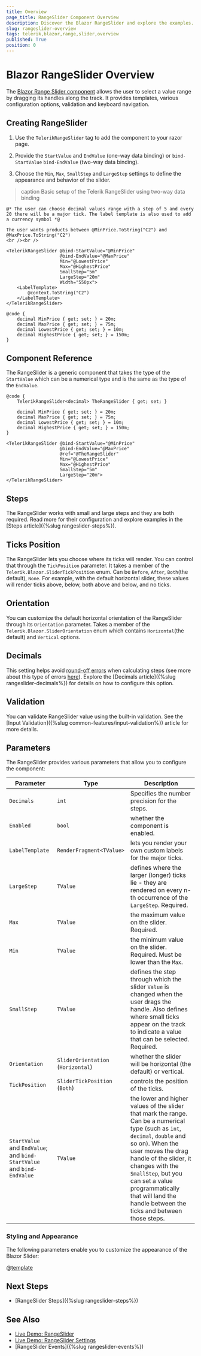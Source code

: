```yaml
---
title: Overview
page_title: RangeSlider Component Overview
description: Discover the Blazor RangeSlider and explore the examples.
slug: rangeslider-overview
tags: telerik,blazor,range,slider,overview
published: True
position: 0
---
```


# Blazor RangeSlider Overview

The <a href="https://www.telerik.com/blazor-ui/rangeslider" target="_blank">Blazor Range Slider component</a> allows the user to select a value range by dragging its handles along the track. It provides templates, various configuration options, validation and keyboard navigation.

## Creating RangeSlider

1. Use the `TelerikRangeSlider` tag to add the component to your razor page.

1. Provide the `StartValue` and `EndValue` (one-way data binding) or `bind-StartValue` `bind-EndValue` (two-way data binding).

1. Choose the `Min`, `Max`, `SmallStep` and `LargeStep` settings to define the appearance and behavior of the slider.


>caption Basic setup of the Telerik RangeSlider using two-way data binding

````RAZOR
@* The user can choose decimal values range with a step of 5 and every 20 there will be a major tick. The label template is also used to add a currency symbol *@

The user wants products between @MinPrice.ToString("C2") and @MaxPrice.ToString("C2")
<br /><br />

<TelerikRangeSlider @bind-StartValue="@MinPrice"
                    @bind-EndValue="@MaxPrice"
                    Min="@LowestPrice"
                    Max="@HighestPrice"
                    SmallStep="5m"
                    LargeStep="20m"
                    Width="550px">
    <LabelTemplate>
        @context.ToString("C2")
    </LabelTemplate>
</TelerikRangeSlider>

@code {
    decimal MinPrice { get; set; } = 20m;
    decimal MaxPrice { get; set; } = 75m;
    decimal LowestPrice { get; set; } = 10m;
    decimal HighestPrice { get; set; } = 150m;
}
````


## Component Reference

The RangeSlider is a generic component that takes the type of the `StartValue` which can be a numerical type and is the same as the type of the `EndValue`.

````RAZOR
@code {
    TelerikRangeSlider<decimal> TheRangeSlider { get; set; }

    decimal MinPrice { get; set; } = 20m;
    decimal MaxPrice { get; set; } = 75m;
    decimal LowestPrice { get; set; } = 10m;
    decimal HighestPrice { get; set; } = 150m;
}

<TelerikRangeSlider @bind-StartValue="@MinPrice"
                    @bind-EndValue="@MaxPrice"
                    @ref="@TheRangeSlider"
                    Min="@LowestPrice"
                    Max="@HighestPrice"
                    SmallStep="5m"
                    LargeStep="20m">
</TelerikRangeSlider>
````

## Steps

The RangeSlider works with small and large steps and they are both required. Read more for their configuration and explore examples in the [Steps article]({%slug rangeslider-steps%}).

## Ticks Position

The RangeSlider lets you choose where its ticks will render. You can control that through the `TickPosition` parameter. It takes a member of the `Telerik.Blazor.SliderTickPosition` enum. Can be `Before`, `After`, `Both`(the default), `None`. For example, with the default horizontal slider, these values will render ticks above, below, both above and below, and no ticks.

## Orientation

You can customize the default horizontal orientation of the RangeSlider through its `Orientation` parameter. Takes a member of the `Telerik.Blazor.SliderOrientation` enum which contains `Horizontal`(the default) and `Vertical` options.

## Decimals

This setting helps avoid [round-off errors](https://en.wikipedia.org/wiki/Round-off_error) when calculating steps (see more about this type of errors [here](https://en.wikipedia.org/wiki/Floating-point_arithmetic#Accuracy_problems)). Explore the [Decimals article]({%slug rangeslider-decimals%}) for details on how to configure this option.

## Validation

You can validate RangeSlider value using the built-in validation. See the [Input Validation]({%slug common-features/input-validation%}) article for more details.

## Parameters

The RangeSlider provides various parameters that allow you to configure the component:

| Parameter    | Type  | Description |
| ----------- | ----------- | -------|
| `Decimals` | `int` | Specifies the number precision for the steps.
| `Enabled` | `bool` | whether the component is enabled.
| `LabelTemplate` | `RenderFragment<TValue>` | lets you render your own custom labels for the major ticks.
| `LargeStep` | `TValue` | defines where the larger (longer) ticks lie - they are rendered on every n-th occurrence of the `LargeStep`. Required.
| `Max` | `TValue` | the maximum value on the slider. Required.
| `Min` | `TValue` | the minimum value on the slider. Required. Must be lower than the `Max`.
| `SmallStep` | `TValue` | defines the step through which the slider `Value` is changed when the user drags the handle. Also defines where small ticks appear on the track to indicate a value that can be selected. Required.
| `Orientation` | `SliderOrientation` <br/> (`Horizontal`) | whether the slider will be horizontal (the default) or vertical.
| `TickPosition` | `SliderTickPosition` <br/> (`Both`) | controls the position of the ticks.
| `StartValue` and `EndValue`; and `bind-StartValue` and `bind-EndValue` | `TValue` |the lower and higher values of the slider that mark the range. Can be a numerical type (such as `int`, `decimal`, `double` and so on). When the user moves the drag handle of the slider, it changes with the `SmallStep`, but you can set a value programmatically that will land the handle between the ticks and between those steps.

### Styling and Appearance

The following parameters enable you to customize the appearance of the Blazor Slider:

@[template](/_contentTemplates/slider/common.md#styling-features)

## Next Steps

* [RangeSlider Steps]({%slug rangeslider-steps%})

## See Also

* [Live Demo: RangeSlider](https://demos.telerik.com/blazor-ui/rangeslider/overview)
* [Live Demo: RangeSlider Settings](https://demos.telerik.com/blazor-ui/rangeslider/customization)
* [RangeSlider Events]({%slug rangeslider-events%})

